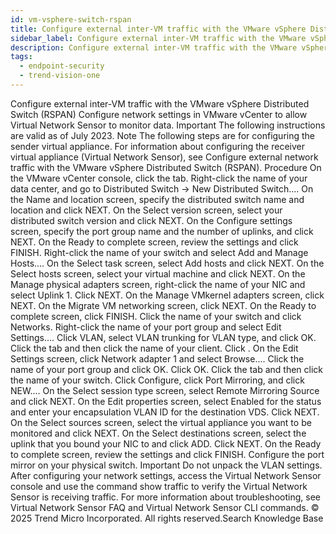 ```yaml
---
id: vm-vsphere-switch-rspan
title: Configure external inter-VM traffic with the VMware vSphere Distributed Switch (RSPAN)
sidebar_label: Configure external inter-VM traffic with the VMware vSphere Distributed Switch (RSPAN)
description: Configure external inter-VM traffic with the VMware vSphere Distributed Switch (RSPAN)
tags:
  - endpoint-security
  - trend-vision-one
---
```


 Configure external inter-VM traffic with the VMware vSphere Distributed Switch (RSPAN) Configure network settings in VMware vCenter to allow Virtual Network Sensor to monitor data. Important The following instructions are valid as of July 2023. Note The following steps are for configuring the sender virtual appliance. For information about configuring the receiver virtual appliance (Virtual Network Sensor), see Configure external network traffic with the VMware vSphere Distributed Switch (RSPAN). Procedure On the VMware vCenter console, click the tab. Right-click the name of your data center, and go to Distributed Switch → New Distributed Switch.... On the Name and location screen, specify the distributed switch name and location and click NEXT. On the Select version screen, select your distributed switch version and click NEXT. On the Configure settings screen, specify the port group name and the number of uplinks, and click NEXT. On the Ready to complete screen, review the settings and click FINISH. Right-click the name of your switch and select Add and Manage Hosts.... On the Select task screen, select Add hosts and click NEXT. On the Select hosts screen, select your virtual machine and click NEXT. On the Manage physical adapters screen, right-click the name of your NIC and select Uplink 1. Click NEXT. On the Manage VMkernel adapters screen, click NEXT. On the Migrate VM networking screen, click NEXT. On the Ready to complete screen, click FINISH. Click the name of your switch and click Networks. Right-click the name of your port group and select Edit Settings.... Click VLAN, select VLAN trunking for VLAN type, and click OK. Click the tab and then click the name of your client. Click . On the Edit Settings screen, click Network adapter 1 and select Browse.... Click the name of your port group and click OK. Click OK. Click the tab and then click the name of your switch. Click Configure, click Port Mirroring, and click NEW.... On the Select session type screen, select Remote Mirroring Source and click NEXT. On the Edit properties screen, select Enabled for the status and enter your encapsulation VLAN ID for the destination VDS. Click NEXT. On the Select sources screen, select the virtual appliance you want to be monitored and click NEXT. On the Select destinations screen, select the uplink that you bound your NIC to and click ADD. Click NEXT. On the Ready to complete screen, review the settings and click FINISH. Configure the port mirror on your physical switch. Important Do not unpack the VLAN settings. After configuring your network settings, access the Virtual Network Sensor console and use the command show traffic to verify the Virtual Network Sensor is receiving traffic. For more information about troubleshooting, see Virtual Network Sensor FAQ and Virtual Network Sensor CLI commands. © 2025 Trend Micro Incorporated. All rights reserved.Search Knowledge Base